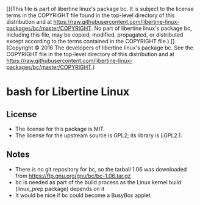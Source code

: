 [](This file is part of libertine linux's package bc. It is subject to the license terms in the COPYRIGHT file found in the top-level directory of this distribution and at https://raw.githubusercontent.com/libertine-linux-packages/bc/master/COPYRIGHT. No part of libertine linux's package bc, including this file, may be copied, modified, propagated, or distributed except according to the terms contained in the COPYRIGHT file.)
[](Copyright © 2016 The developers of libertine linux's package bc. See the COPYRIGHT file in the top-level directory of this distribution and at https://raw.githubusercontent.com/libertine-linux-packages/bc/master/COPYRIGHT.)

# bash for Libertine Linux

## License

* The license for this package is MIT.
* The license for the upstream source is GPL2; its library is LGPL2.1.

## Notes

* There is no git repository for bc, so the tarball 1.06 was downloaded from <https://ftp.gnu.org/gnu/bc/bc-1.06.tar.gz>
* bc is needed as part of the build process as the Linux kernel build (linux_prep package) depends on it
* It would be nice if bc could become a BusyBox applet
